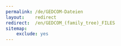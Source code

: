 ```yaml
---
permalink: /de/GEDCOM-Dateien
layout:    redirect
redirect:  /en/GEDCOM_(family_tree)_FILES
sitemap:
    exclude: yes
---
```

